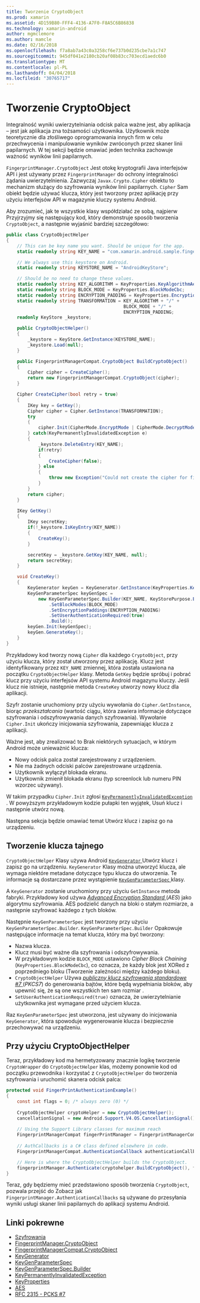 ```yaml
---
title: Tworzenie CryptoObject
ms.prod: xamarin
ms.assetid: 4D159B80-FFF4-4136-A7F0-F8A5C6B86838
ms.technology: xamarin-android
author: mgmclemore
ms.author: mamcle
ms.date: 02/16/2018
ms.openlocfilehash: f7a8ab7a43c0a3258cf6e737b0d235cbe7a1c747
ms.sourcegitcommit: 945df041e2180cb20af08b83cc703ecd1aedc6b0
ms.translationtype: MT
ms.contentlocale: pl-PL
ms.lasthandoff: 04/04/2018
ms.locfileid: "30765717"
---
```

# <a name="creating-a-cryptoobject"></a>Tworzenie CryptoObject

Integralność wyniki uwierzytelniania odcisk palca ważne jest, aby aplikacja &ndash; jest jak aplikacja zna tożsamości użytkownika. Użytkownik może teoretycznie dla złośliwego oprogramowania innych firm w celu przechwycenia i manipulowanie wyników zwróconych przez skaner linii papilarnych. W tej sekcji będzie omawiać jeden technika zachowuje ważność wyników linii papilarnych. 

`FingerprintManager.CryptoObject` Jest otokę kryptografii Java interfejsów API i jest używany przez `FingerprintManager` do ochrony integralności żądania uwierzytelnienia. Zazwyczaj `Javax.Crypto.Cipher` obiektu to mechanizm służący do szyfrowania wyników linii papilarnych. `Cipher` Sam obiekt będzie używać klucza, który jest tworzony przez aplikację przy użyciu interfejsów API w magazynie kluczy systemu Android.

Aby zrozumieć, jak te wszystkie klasy współdziałać ze sobą, najpierw Przyjrzyjmy się następujący kod, który demonstruje sposób tworzenia `CryptoObject`, a następnie wyjaśnić bardziej szczegółowo:

```csharp
public class CryptoObjectHelper
{
    // This can be key name you want. Should be unique for the app.
    static readonly string KEY_NAME = "com.xamarin.android.sample.fingerprint_authentication_key";

    // We always use this keystore on Android.
    static readonly string KEYSTORE_NAME = "AndroidKeyStore";

    // Should be no need to change these values.
    static readonly string KEY_ALGORITHM = KeyProperties.KeyAlgorithmAes;
    static readonly string BLOCK_MODE = KeyProperties.BlockModeCbc;
    static readonly string ENCRYPTION_PADDING = KeyProperties.EncryptionPaddingPkcs7;
    static readonly string TRANSFORMATION = KEY_ALGORITHM + "/" +
                                            BLOCK_MODE + "/" +
                                            ENCRYPTION_PADDING;
    readonly KeyStore _keystore;

    public CryptoObjectHelper()
    {
        _keystore = KeyStore.GetInstance(KEYSTORE_NAME);
        _keystore.Load(null);
    }

    public FingerprintManagerCompat.CryptoObject BuildCryptoObject()
    {
        Cipher cipher = CreateCipher();
        return new FingerprintManagerCompat.CryptoObject(cipher);
    }

    Cipher CreateCipher(bool retry = true)
    {
        IKey key = GetKey();
        Cipher cipher = Cipher.GetInstance(TRANSFORMATION);
        try
        {
            cipher.Init(CipherMode.EncryptMode | CipherMode.DecryptMode, key);
        } catch(KeyPermanentlyInvalidatedException e)
        {
            _keystore.DeleteEntry(KEY_NAME);
            if(retry)
            {
                CreateCipher(false);
            } else
            {
                throw new Exception("Could not create the cipher for fingerprint authentication.", e);
            }
        }
        return cipher;
    }

    IKey GetKey()
    {
        IKey secretKey;
        if(!_keystore.IsKeyEntry(KEY_NAME))
        {
            CreateKey();
        }

        secretKey = _keystore.GetKey(KEY_NAME, null);
        return secretKey;
    }

    void CreateKey()
    {
        KeyGenerator keyGen = KeyGenerator.GetInstance(KeyProperties.KeyAlgorithmAes, KEYSTORE_NAME);
        KeyGenParameterSpec keyGenSpec =
            new KeyGenParameterSpec.Builder(KEY_NAME, KeyStorePurpose.Encrypt | KeyStorePurpose.Decrypt)
                .SetBlockModes(BLOCK_MODE)
                .SetEncryptionPaddings(ENCRYPTION_PADDING)
                .SetUserAuthenticationRequired(true)
                .Build();
        keyGen.Init(keyGenSpec);
        keyGen.GenerateKey();
    }
}
```

Przykładowy kod tworzy nową `Cipher` dla każdego `CryptoObject`, przy użyciu klucza, który został utworzony przez aplikację. Klucz jest identyfikowany przez `KEY_NAME` zmiennej, która została ustawiona na początku `CryptoObjectHelper` klasy. Metoda `GetKey` będzie spróbuj i pobrać klucz przy użyciu interfejsów API systemu Android magazynu kluczy. Jeśli klucz nie istnieje, następnie metoda `CreateKey` utworzy nowy klucz dla aplikacji.

Szyfr zostanie uruchomiony przy użyciu wywołania do `Cipher.GetInstance`, biorąc _przekształcania_ (wartość ciągu, która zawiera informacje dotyczące szyfrowania i odszyfrowywania danych szyfrowania). Wywołanie `Cipher.Init` ukończy inicjowania szyfrowania, zapewniając klucza z aplikacji. 

Ważne jest, aby zrealizować to Brak niektórych sytuacjach, w którym Android może unieważnić klucza: 

* Nowy odcisk palca został zarejestrowany z urządzeniem.
* Nie ma żadnych odciski palców zarejestrowane urządzenia.
* Użytkownik wyłączył blokada ekranu.
* Użytkownik zmienił blokada ekranu (typ screenlock lub numeru PIN wzorzec używany).

W takim przypadku `Cipher.Init` zgłosi [ `KeyPermanentlyInvalidatedException` ](http://developer.android.com/reference/android/security/keystore/KeyPermanentlyInvalidatedException.html). W powyższym przykładowym kodzie pułapki ten wyjątek, Usuń klucz i następnie utwórz nową.

Następna sekcja będzie omawiać temat Utwórz klucz i zapisz go na urządzeniu.

## <a name="creating-a-secret-key"></a>Tworzenie klucza tajnego

`CryptoObjectHelper` Klasy używa Android [ `KeyGenerator` ](https://developer.xamarin.com/api/type/Javax.Crypto.KeyGenerator/) Utwórz klucz i zapisz go na urządzeniu. `KeyGenerator` Klasy można utworzyć klucza, ale wymaga niektóre metadane dotyczące typu klucza do utworzenia. Te informacje są dostarczane przez wystąpienie [ `KeyGenParameterSpec` ](http://developer.android.com/reference/android/security/keystore/KeyGenParameterSpec.html) klasy. 

A `KeyGenerator` zostanie uruchomiony przy użyciu `GetInstance` metoda fabryki. Przykładowy kod używa [ _Advanced Encryption Standard_ ](https://en.wikipedia.org/wiki/Advanced_Encryption_Standard) (_AES_) jako algorytmu szyfrowania. AES podzielić danych na bloki o stałym rozmiarze, a następnie szyfrować każdego z tych bloków.

Następnie `KeyGenParameterSpec` jest tworzony przy użyciu `KeyGenParameterSpec.Builder`. `KeyGenParameterSpec.Builder` Opakowuje następujące informacje na temat klucza, który ma być tworzony:

* Nazwa klucza.
* Klucz musi być ważne dla szyfrowania i odszyfrowywania.
* W przykładowym kodzie `BLOCK_MODE` ustawiono _Cipher Block Chaining_ (`KeyProperties.BlockModeCbc`), co oznacza, że każdy blok jest XORed z poprzedniego bloku (Tworzenie zależności między każdego bloku). 
* `CryptoObjectHelper` Używa [ _publiczny klucz szyfrowania standardowe #7_ ](https://tools.ietf.org/html/rfc2315) (_PKCS7_) do generowania bajtów, które będą wypełniania bloków, aby upewnić się, że są one wszystkich ten sam rozmiar .
* `SetUserAuthenticationRequired(true)` oznacza, że uwierzytelnianie użytkownika jest wymagane przed użyciem klucza.

Raz `KeyGenParameterSpec` jest utworzona, jest używany do inicjowania `KeyGenerator`, która spowoduje wygenerowanie klucza i bezpiecznie przechowywać na urządzeniu. 

## <a name="using-the-cryptoobjecthelper"></a>Przy użyciu CryptoObjectHelper

Teraz, przykładowy kod ma hermetyzowany znacznie logikę tworzenie `CryptoWrapper` do `CryptoObjectHelper` klas, możemy ponownie kod od początku przewodnika i korzystać z `CryptoObjectHelper` do tworzenia szyfrowania i uruchomić skanera odcisk palca: 

```csharp
protected void FingerPrintAuthenticationExample()
{
    const int flags = 0; /* always zero (0) */
    
    CryptoObjectHelper cryptoHelper = new CryptoObjectHelper();
    cancellationSignal = new Android.Support.V4.OS.CancellationSignal();
    
    // Using the Support Library classes for maximum reach
    FingerprintManagerCompat fingerPrintManager = FingerprintManagerCompat.From(this);
    
    // AuthCallbacks is a C# class defined elsewhere in code.
    FingerprintManagerCompat.AuthenticationCallback authenticationCallback = new MyAuthCallbackSample(this);

    // Here is where the CryptoObjectHelper builds the CryptoObject. 
    fingerprintManager.Authenticate(cryptohelper.BuildCryptoObject(), flags, cancellationSignal, authenticationCallback, null);
}
```

Teraz, gdy będziemy mieć przedstawiono sposób tworzenia `CryptoObject`, pozwala przejść do Zobacz jak `FingerprintManager.AuthenticationCallbacks` są używane do przesyłania wyniki usługi skaner linii papilarnych do aplikacji systemu Android.



## <a name="related-links"></a>Linki pokrewne

- [Szyfrowania](https://developer.xamarin.com/api/type/Javax.Crypto.Cipher/)
- [FingerprintManager.CryptoObject](http://developer.android.com/reference/android/hardware/fingerprint/FingerprintManager.CryptoObject.html)
- [FingerprintManagerCompat.CryptoObject](http://developer.android.com/reference/android/support/v4/hardware/fingerprint/FingerprintManagerCompat.CryptoObject.html)
- [KeyGenerator](https://developer.xamarin.com/api/type/Javax.Crypto.KeyGenerator/)
- [KeyGenParameterSpec](http://developer.android.com/reference/android/security/keystore/KeyGenParameterSpec.html)
- [KeyGenParameterSpec.Builder](http://developer.android.com/reference/android/security/keystore/KeyGenParameterSpec.Builder.html)
- [KeyPermanentlyInvalidatedException](http://developer.android.com/reference/android/security/keystore/KeyPermanentlyInvalidatedException.html)
- [KeyProperties](http://developer.android.com/reference/android/security/keystore/KeyProperties.html)
- [AES](https://en.wikipedia.org/wiki/Advanced_Encryption_Standard)
- [RFC 2315 - PCKS #7](https://tools.ietf.org/html/rfc2315)
